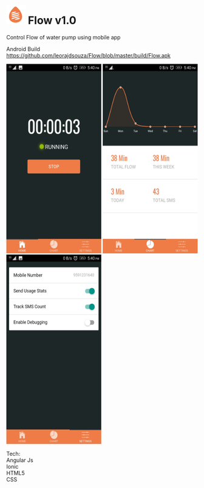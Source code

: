 # <img src="https://github.com/leorajdsouza/Flow/blob/master/screenshot/logo.png" width="50" height="50" /> Flow v1.0
Control Flow of water pump using mobile app

Android Build <br>
https://github.com/leorajdsouza/Flow/blob/master/build/Flow.apk 

<img src="https://github.com/leorajdsouza/Flow/blob/master/screenshot/img3.jpeg" width="250" height="500" />
<img src="https://github.com/leorajdsouza/Flow/blob/master/screenshot/img1.jpeg" width="250" height="500" />
<img src="https://github.com/leorajdsouza/Flow/blob/master/screenshot/img2.jpeg" width="250" height="500" />

  Tech:<br>
    Angular Js<br>
    Ionic<br>
    HTML5 <br>
    CSS <br>
